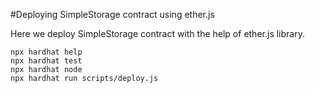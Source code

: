 #Deploying SimpleStorage contract using ether.js

Here we deploy SimpleStorage contract with the help of ether.js library.

```shell
npx hardhat help
npx hardhat test
npx hardhat node
npx hardhat run scripts/deploy.js
```

